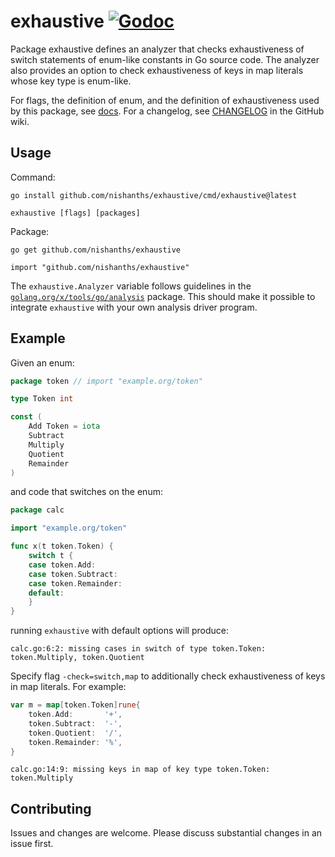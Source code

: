 # exhaustive [![Godoc][godoc-svg]][godoc]

Package exhaustive defines an analyzer that checks exhaustiveness of switch
statements of enum-like constants in Go source code. The analyzer also
provides an option to check exhaustiveness of keys in map literals whose key
type is enum-like.

For flags, the definition of enum, and the definition of exhaustiveness used
by this package, see [docs][godoc-doc]. For a changelog, see
[CHANGELOG][changelog] in the GitHub wiki.

## Usage

Command:

```
go install github.com/nishanths/exhaustive/cmd/exhaustive@latest

exhaustive [flags] [packages]
```

Package:

```
go get github.com/nishanths/exhaustive

import "github.com/nishanths/exhaustive"
```

The `exhaustive.Analyzer` variable follows guidelines in the
[`golang.org/x/tools/go/analysis`][xanalysis] package. This should make it
possible to integrate `exhaustive` with your own analysis driver program.

## Example

Given an enum:

```go
package token // import "example.org/token"

type Token int

const (
	Add Token = iota
	Subtract
	Multiply
	Quotient
	Remainder
)
```

and code that switches on the enum:

```go
package calc

import "example.org/token"

func x(t token.Token) {
	switch t {
	case token.Add:
	case token.Subtract:
	case token.Remainder:
	default:
	}
}
```

running `exhaustive` with default options will produce:

```
calc.go:6:2: missing cases in switch of type token.Token: token.Multiply, token.Quotient
```

Specify flag `-check=switch,map` to additionally check exhaustiveness of keys
in map literals. For example:

```go
var m = map[token.Token]rune{
	token.Add:       '+',
	token.Subtract:  '-',
	token.Quotient:  '/',
	token.Remainder: '%',
}
```

```
calc.go:14:9: missing keys in map of key type token.Token: token.Multiply
```

## Contributing

Issues and changes are welcome. Please discuss substantial changes
in an issue first.

[godoc]: https://pkg.go.dev/github.com/nishanths/exhaustive
[godoc-svg]: https://pkg.go.dev/badge/github.com/nishanths/exhaustive.svg
[godoc-doc]: https://pkg.go.dev/github.com/nishanths/exhaustive#section-documentation
[godoc-flags]: https://pkg.go.dev/github.com/nishanths/exhaustive#hdr-Flags
[xanalysis]: https://pkg.go.dev/golang.org/x/tools/go/analysis
[changelog]: https://github.com/nishanths/exhaustive/wiki/CHANGELOG
[issue-typeparam]: https://github.com/nishanths/exhaustive/issues/31

